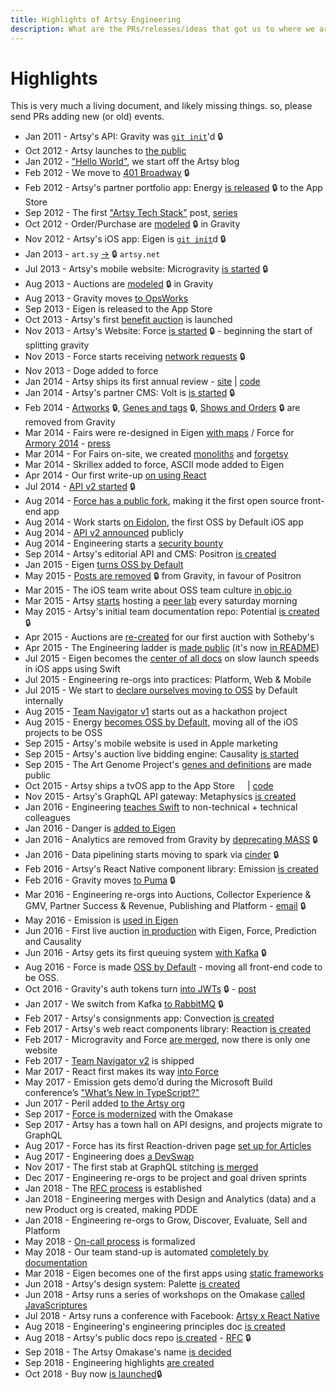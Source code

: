 ```yaml
---
title: Highlights of Artsy Engineering
description: What are the PRs/releases/ideas that got us to where we are?
---
```


# Highlights

This is very much a living document, and likely missing things. so, please send PRs adding new (or old) events.

- Jan 2011 - Artsy's API: Gravity was [`git init`][grav_init]'d 🔒
- Oct 2012 - Artsy launches to [the public][nyt]
- Jan 2012 - ["Hello World"][blog], we start off the Artsy blog
- Feb 2012 - We move to [401 Broadway][401] 🔒
- Feb 2012 - Artsy's partner portfolio app: Energy [is released][energy_1] 🔒 to the App Store
- Sep 2012 - The first ["Artsy Tech Stack"][ts1] post, [series][tech-series]
- Oct 2012 - Order/Purchase are [modeled][auctions-model] 🔒 in Gravity
- Nov 2012 - Artsy's iOS app: Eigen is [`git init`][eigen_init]d 🔒
- Jan 2013 - `art.sy` [->][art_sy] 🔒 `artsy.net`
- Jul 2013 - Artsy's mobile website: Microgravity [is started][micro-start] 🔒
- Aug 2013 - Auctions are [modeled][auctions-model] 🔒 in Gravity
- Aug 2013 - Gravity moves [to OpsWorks][opsworks]
- Sep 2013 - Eigen is released to the App Store
- Oct 2013 - Artsy's first [benefit auction][auction_benefit] is launched
- Nov 2013 - Artsy's Website: Force [is started][force-start] 🔒 - beginning the start of splitting gravity
- Nov 2013 - Force starts receiving [network requests][force-network] 🔒
- Nov 2013 - Doge added to force
  <a href="https://twitter.com/dblockdotorg/status/404986159949811712"><img src="https://user-images.githubusercontent.com/49038/39097791-55938788-4659-11e8-8f73-53c3480bfb15.png" height=12></a>
- Jan 2014 - Artsy ships its first annual review - [site][2013_site] | [code][2013_code]
- Jan 2014 - Artsy's partner CMS: Volt is [is started][volt-start] 🔒
- Feb 2014 - [Artworks][grav_artworks] 🔒, [Genes and tags][grav_genes] 🔒, [Shows and Orders][grav_shows] 🔒 are
  removed from Gravity
- Mar 2014 - Fairs were re-designed in Eigen [with maps][eig_map] / Force for [Armory 2014][arm] - [press][arm-pr]
- Mar 2014 - For Fairs on-site, we created [monoliths][monoliths] and [forgetsy][forgetsy]
- Mar 2014 - Skrillex added to force, ASCII mode added to Eigen
  <a href="https://twitter.com/dblockdotorg/status/720760851783884800"><img src="https://user-images.githubusercontent.com/49038/39097791-55938788-4659-11e8-8f73-53c3480bfb15.png" height=12></a>
  <a href="https://twitter.com/dblockdotorg/status/447337278600642560"><img src="https://user-images.githubusercontent.com/49038/39097791-55938788-4659-11e8-8f73-53c3480bfb15.png" height=12></a>
- Apr 2014 - Our first write-up [on using React][helix-react]
- Jul 2014 - [API v2 started][v2] 🔒
- Aug 2014 - [Force has a public fork][force_pub], making it the first open source front-end app
- Aug 2014 - Work starts [on Eidolon][eidolon], the first OSS by Default iOS app
- Aug 2014 - [API v2 announced][v2_announce] publicly
- Aug 2014 - Engineering starts a [security bounty][security]
- Sep 2014 - Artsy's editorial API and CMS: Positron [is created][positron]
- Jan 2015 - Eigen [turns OSS by Default][oss_eigen]
- May 2015 - [Posts are removed][remove_posts] 🔒 from Gravity, in favour of Positron
- Mar 2015 - The iOS team write about OSS team culture [in objc.io][objcio]
- Mar 2015 - Artsy [starts][peerlab-start] hosting a [peer lab][peer] every saturday morning
- May 2015 - Artsy's initial team documentation repo: Potential [is created][pot_init] 🔒
- Apr 2015 - Auctions are [re-created][auctions-2] for our first auction with Sotheby's
- Apr 2015 - The Engineering ladder is [made public][ladder] (it's now [in README][ladder2])
- Jul 2015 - Eigen becomes the [center of all docs][eigen_dym] on slow launch speeds in iOS apps using Swift
- Jul 2015 - Engineering re-orgs into practices: Platform, Web & Mobile
- Jul 2015 - We start to [declare ourselves moving to OSS][move_oss] by Default internally
- Aug 2015 - [Team Navigator v1][team_1] starts out as a hackathon project
- Aug 2015 - Energy [becomes OSS by Default][energy_oss], moving all of the iOS projects to be OSS
  <a href="https://twitter.com/ArtsyOpenSource/status/629360596513910788"><img src="https://user-images.githubusercontent.com/49038/39097791-55938788-4659-11e8-8f73-53c3480bfb15.png" height=12></a>
- Sep 2015 - Artsy's mobile website is used in Apple marketing
  <a href="https://twitter.com/dblockdotorg/status/641697132639072257"><img src="https://user-images.githubusercontent.com/49038/39097791-55938788-4659-11e8-8f73-53c3480bfb15.png" height=12></a>
- Sep 2015 - Artsy's auction live bidding engine: Causality [is started][caus_init]
- Sep 2015 - The Art Genome Project's [genes and definitions][tagp] are made public
- Oct 2015 - Artsy ships a tvOS app to the App Store
  <a href="https://twitter.com/dblockdotorg/status/657267075979812865"><img src="https://user-images.githubusercontent.com/49038/39097791-55938788-4659-11e8-8f73-53c3480bfb15.png" height=12></a>
  | [code][emerge]
- Nov 2015 - Artsy's GraphQL API gateway: Metaphysics [is created][mp]
- Jan 2016 - Engineering [teaches Swift][teach-swift] to non-technical + technical colleagues
- Jan 2016 - Danger is [added to Eigen][danger]
- Jan 2016 - Analytics are removed from Gravity by [deprecating MASS][mass] 🔒
- Jan 2016 - Data pipelining starts moving to spark via [cinder][cinder] 🔒
- Feb 2016 - Artsy's React Native component library: Emission [is created][emission_init]
- Feb 2016 - Gravity moves [to Puma][puma] 🔒
- Mar 2016 - Engineering re-orgs into Auctions, Collector Experience & GMV, Partner Success & Revenue, Publishing
  and Platform - [email][reorg2] 🔒
- May 2016 - Emission is [used in Eigen][emission]
- Jun 2016 - First live auction [in production][auction-pr] with Eigen, Force, Prediction and Causality
  <a href="https://twitter.com/dblockdotorg/status/747786883913101316"><img src="https://user-images.githubusercontent.com/49038/39097791-55938788-4659-11e8-8f73-53c3480bfb15.png" height=12></a>
- Jun 2016 - Artsy gets its first queuing system [with Kafka][kafka] 🔒
- Aug 2016 - Force is made [OSS by Default][force-oss] - moving all front-end code to be OSS.
- Oct 2016 - Gravity's auth tokens turn [into JWTs][jwts] 🔒 - [post][jwt-blog]
- Jan 2017 - We switch from Kafka [to RabbitMQ][rabbit] 🔒
- Feb 2017 - Artsy's consignments app: Convection [is created][conv]
- Feb 2017 - Artsy's web react components library: Reaction [is created][reaction_init]
- Feb 2017 - Microgravity and Force [are merged][micro-end], now there is only one website
- Feb 2017 - [Team Navigator v2][team_2] is shipped
- Mar 2017 - React first makes its way [into Force][react-force]
- May 2017 - Emission gets demo’d during the Microsoft Build conference’s ["What’s New in TypeScript?"][new-in-ts]
- Jun 2017 - Peril added [to the Artsy org][peril]
- Sep 2017 - [Force is modernized][mod_force] with the Omakase
- Sep 2017 - Artsy has a town hall on API designs, and projects migrate to GraphQL
- Aug 2017 - Force has its first Reaction-driven page [set up for Articles][articles]
- Aug 2017 - Engineering does [a DevSwap][devswap]
- Nov 2017 - The first stab at GraphQL stitching [is merged][neo-mp]
- Dec 2017 - Engineering re-orgs to be project and goal driven sprints
- Jan 2018 - The [RFC process][rfc] is established
- Jan 2018 - Engineering merges with Design and Analytics (data) and a new Product org is created, making PDDE
- Jan 2018 - Engineering re-orgs to Grow, Discover, Evaluate, Sell and Platform
- May 2018 - [On-call process][on-call] is formalized
- May 2018 - Our team stand-up is automated [completely by documentation][standup]
- Mar 2018 - Eigen becomes one of the first apps using [static frameworks][stat_frm]
- Jun 2018 - Artsy's design system: Palette [is created][pal]
- Jun 2018 - Artsy runs a series of workshops on the Omakase [called JavaScriptures][jss]
- Jul 2018 - Artsy runs a conference with Facebook: [Artsy x React Native][axrn]
- Aug 2018 - Engineering's engineering principles doc [is created][principles]
- Aug 2018 - Artsy's public docs repo [is created][readme_init] - [RFC][docs_rfc] 🔒
- Sep 2018 - The Artsy Omakase's name [is decided][oma_rfc]
- Sep 2018 - Engineering highlights [are created][this_pr]
- Oct 2018 - Buy now [is launched][buy_now]🔒

<!-- prettier-ignore-start -->
[helix-react]: http://artsy.github.io/blog/2015/04/08/creating-a-dynamic-single-page-app-for-our-genome-team-using-react/
[new-in-ts]: https://blogs.msdn.microsoft.com/typescript/2017/05/19/new-typescript-quick-starts-and-updates-from-build-2017/
[reorg2]: https://groups.google.com/a/artsymail.com/forum/#!msg/team/hwLvMwuBmJo/8xGcssucBwAJ;context-place=msg/team/tHZ_lfJQH9Y/cQQKlwIcCwAJ
<!-- prettier-ignore-end -->

[blog]: http://artsy.github.io/blog/2012/01/05/hello-world/
[grav_init]: https://github.com/artsy/gravity/commit/b289057506942a77d89ee1b619221e60cd17aaae
[401]: https://github.com/artsy/gravity/pull/1729
[auctions-model]: https://github.com/artsy/gravity/pull/6231
[force-network]: https://github.com/artsy/gravity/pull/6886
[v2]: https://github.com/artsy/gravity/pull/7862
[ts1]: http://artsy.github.io/blog/2012/10/10/artsy-technology-stack/
[force_pub]: http://artsy.github.io/blog/2014/09/05/we-open-sourced-our-isomorphic-javascript-website/
[v2_announce]: http://artsy.github.io/blog/2014/09/12/designing-the-public-artsy-api/
[eidolon]: http://artsy.github.io/blog/2014/11/13/eidolon-retrospective/
[eigen_init]: https://github.com/artsy/eigen-private/commit/288a90
[energy_1]: https://github.com/artsy/energy-private/releases/tag/v1.0
[force-start]: https://github.com/artsy/force-private/pull/1
[pot_init]: https://github.com/artsy/potential/pull/1
[readme_init]: https://github.com/artsy/readme/pull/1
[conv]: https://github.com/artsy/convection/pull/1
[reaction_init]: https://github.com/artsy/reaction/commit/a2a0af
[2013_site]: http://2013.artsy.net
[2013_code]: https://github.com/artsy/artsy-2013
[emission_init]: https://github.com/artsy/eigen/pull/1532
[emission]: https://github.com/artsy/eigen/pull/1532
[emerge]: https://github.com/artsy/emergence#readme
[volt-start]: https://github.com/artsy/volt/pull/1
[micro-start]: https://github.com/artsy/microgravity-private/pull/1
[micro-end]: https://github.com/artsy/force/pull/890
[peril]: https://github.com/artsy/reaction/pull/184
[danger]: https://github.com/artsy/eigen/pull/1013
[art_sy]: https://github.com/artsy/gravity/pull/4222
[jwts]: https://github.com/artsy/gravity/pull/10495
[puma]: https://github.com/artsy/gravity/pull/9751
[team_1]: https://github.com/artsy/team-navigator/tree/dev
[team_2]: https://github.com/artsy/team-navigator/
[principles]: https://github.com/artsy/README/blob/master/culture/engineering-principles.md
[mod_force]: https://github.com/artsy/README/blob/master/culture/engineering-principles.md
[axrn]: http://artsy.net/x-react-native
[eigen_dym]: https://github.com/artsy/eigen/issues/586
[stat_frm]: https://github.com/artsy/eigen/pull/2561
[kafka]: https://github.com/artsy/gravity/pull/10020
[docs_rfc]: https://github.com/artsy/potential/issues/166
[pal]: https://github.com/artsy/palette/pull/1/files
[rfc]: https://github.com/artsy/guides/pull/4
[oma_rfc]: https://github.com/artsy/README/issues/10
[oss_eigen]: http://artsy.github.io/blog/2015/04/28/how-we-open-sourced-eigen/
[jss]: http://artsy.github.io/series/javascriptures/
[on-call]: http://artsy.github.io/blog/2018/05/25/support-process/
[arm]: https://www.artsy.net/the-armory-show-2014
[mp]: https://github.com/artsy/metaphysics/commit/50b23f
[positron]: https://github.com/artsy/positron/commit/d17256
[monoliths]: https://github.com/artsy/europa
[react-force]: https://github.com/artsy/force/pull/1084
[articles]: https://github.com/artsy/force/pull/1713
[opsworks]: http://artsy.github.io/blog/2013/08/27/introduction-to-aws-opsworks/
[devswap]: http://artsy.github.io/blog/2017/09/11/DevSwap/
[force-oss]: http://artsy.github.io/blog/2016/09/06/Milestone-on-OSS-by-Default/
[nyt]: https://www.nytimes.com/2012/10/09/arts/design/artsy-is-mapping-the-world-of-art-on-the-web.html
[energy_oss]: http://artsy.github.io/blog/2015/08/06/open-sourcing-energy/
[caus_init]: https://github.com/artsy/causality/commit/0b9f95f
[objcio]: https://www.objc.io/issues/22-scale/
[teach-swift]: http://artsy.github.io/blog/2016/01/26/swift-at-artsy/
[jwt-blog]: http://artsy.github.io/blog/2016/10/26/jwt-artsy-journey/
[standup]: http://artsy.github.io/blog/2018/05/07/fully-automated-standups/
[peerlab-start]: https://www.meetup.com/CocoaPods-NYC/events/nrjxflytfbkb/
[peer]: https://www.meetup.com/CocoaPods-NYC/
[tech-series]: http://artsy.github.io/series/artsy-tech-stack/
[arm-pr]: http://files.artsy.net/the-armory-show-2014/press-release
[auction_benefit]: https://www.artsy.net/auction/ici-benefit-auction-2013
[auctions-2]: https://github.com/artsy/force-private/pull/2421
[remove_posts]: https://github.com/artsy/gravity/pull/8885
[grav_artworks]: https://github.com/artsy/gravity/pull/7302
[grav_genes]: https://github.com/artsy/gravity/pull/7301
[grav_shows]: https://github.com/artsy/gravity/pull/7148
[auction-pr]: http://files.artsy.net/documents/live-auction-integration.pdf
[rabbit]: https://github.com/artsy/gravity/pull/10721
[tagp]: https://github.com/artsy/the-art-genome-project
[move_oss]: https://vimeo.com/136554627
[security]: https://www.artsy.net/security
[eig_map]: https://code.dblock.org/2014/03/19/mapping-and-tiling-on-ios.html
[forgetsy]: http://artsy.github.io/blog/2014/03/17/detecting-trends-with-forgetsy/
[ladder]: http://artsy.github.io/blog/2015/04/03/artsy-engineering-compensation-framework/
[ladder2]: https://github.com/artsy/README/blob/master/careers/ladder.md
[mass]: https://github.com/artsy/gravity/pull/9480
[cinder]: https://github.com/artsy/cinder#cinder
[this_pr]: https://github.com/artsy/README/pull/50
[neo-mp]: https://github.com/artsy/metaphysics/pull/809
[buy_now]: https://artsy.slack.com/archives/C02BC3HEJ/p1539703456000100
